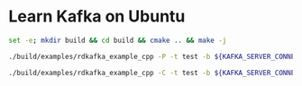 # Learn Kafka on Ubuntu

```bash
set -e; mkdir build && cd build && cmake .. && make -j
```

```bash
./build/examples/rdkafka_example_cpp -P -t test -b ${KAFKA_SERVER_CONNECT} 
```

```bash
./build/examples/rdkafka_example_cpp -C -t test -b ${KAFKA_SERVER_CONNECT} -p 0
```
